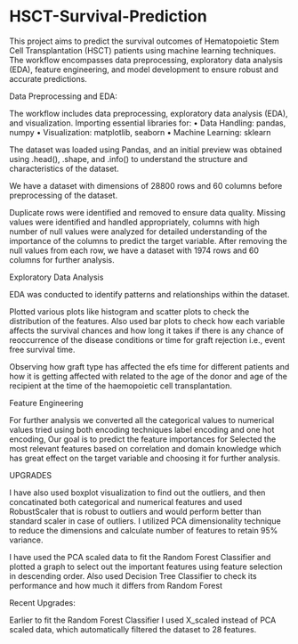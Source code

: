# HSCT-Survival-Prediction

This project aims to predict the survival outcomes of Hematopoietic Stem Cell Transplantation (HSCT) patients using machine learning techniques. The workflow encompasses data preprocessing, exploratory data analysis (EDA), feature engineering, and model development to ensure robust and accurate predictions.

Data Preprocessing and EDA:

The workflow includes data preprocessing, exploratory data analysis (EDA), and visualization.
Importing essential libraries for:
•	Data Handling: pandas, numpy
•	Visualization: matplotlib, seaborn
•	Machine Learning: sklearn

The dataset was loaded using Pandas, and an initial preview was obtained using .head(), .shape, and .info() to understand the structure and characteristics of the dataset.

We have a dataset with dimensions of 28800 rows and 60 columns before preprocessing of the dataset.

Duplicate rows were identified and removed to ensure data quality.
Missing values were identified and handled appropriately, columns with high number of null values were analyzed for detailed understanding of the importance of the columns to predict the target variable. After removing the null values from each row, we have a dataset with 1974 rows and 60 columns for further analysis.

Exploratory Data Analysis

EDA was conducted to identify patterns and relationships within the dataset.

Plotted various plots like histogram and scatter plots to check the distribution of the features. Also used bar plots to check how each variable affects the survival chances and how long it takes if there is any chance of reoccurrence of the disease conditions or time for graft rejection i.e., event free survival time.

Observing how graft type has affected the efs time for different patients and how it is getting affected with related to the  age of the donor and age of the recipient at the time of the haemopoietic cell transplantation.

Feature Engineering

For further analysis we converted all the categorical values to numerical values tried using both encoding techniques label encoding and one hot encoding, Our goal is to predict the feature importances for Selected the most relevant features based on correlation and domain knowledge which has great effect on the target variable and choosing it for further analysis.

UPGRADES

I have also used boxplot visualization to find out the outliers, and then concatinated both categorical and numerical features and used RobustScaler that is robust to outliers and would perform better than standard scaler in case of outliers. I utilized PCA dimensionality technique to reduce the dimensions and calculate number of features to retain 95% variance.

I have used the PCA scaled data to fit the Random Forest Classifier and plotted a graph to select out the important features using feature selection in descending order. Also used Decision Tree Classifier to check its performance and how much it differs from Random Forest


Recent Upgrades:

Earlier to fit the Random Forest Classifier I used X_scaled instead of PCA scaled data, which automatically filtered the dataset to 28 features.





